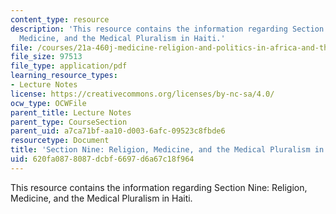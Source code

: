 ```yaml
---
content_type: resource
description: 'This resource contains the information regarding Section Nine: Religion,
  Medicine, and the Medical Pluralism in Haiti.'
file: /courses/21a-460j-medicine-religion-and-politics-in-africa-and-the-african-diaspora-spring-2005/620fa0878087dcbf6697d6a67c18f964_MIT21A_460JS05_4_28_5_460j.pdf
file_size: 97513
file_type: application/pdf
learning_resource_types:
- Lecture Notes
license: https://creativecommons.org/licenses/by-nc-sa/4.0/
ocw_type: OCWFile
parent_title: Lecture Notes
parent_type: CourseSection
parent_uid: a7ca71bf-aa10-d003-6afc-09523c8fbde6
resourcetype: Document
title: 'Section Nine: Religion, Medicine, and the Medical Pluralism in Haiti'
uid: 620fa087-8087-dcbf-6697-d6a67c18f964
---
```

This resource contains the information regarding Section Nine: Religion, Medicine, and the Medical Pluralism in Haiti.